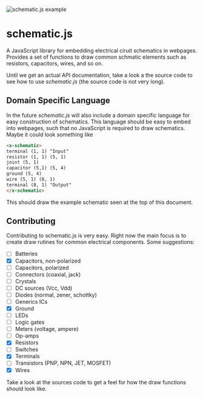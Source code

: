 ![schematic.js example](https://raw.githubusercontent.com/PelleJuul/schematic.js/master/misc/example.png)
# schematic.js
A JavaScript library for embedding electrical ciruit schematics in webpages. Provides a set of functions to draw common schmatic elements such as resistors, capacitors, wires, and so on.

Until we get an actual API documentation, take a look a the source code to see how to use *schematic.js* (the source code is not very long).

## Domain Specific Language
In the future *schematic.js* will also include a domain specific language for easy construction of schematics. This language should be easy to embed into webpages, such that no JavaScript is required to draw schematics. Maybe it could look something like

```html
<x-schematic>
terminal (1, 1) "Input"
resistor (1, 1) (5, 1)
joint (5, 1)
capacitor (5,1) (5, 4)
ground (5, 4)
wire (5, 1) (8, 1)
terminal (8, 1) "Output"
</x-schematic>
```

This should draw the example schematic seen at the top of this document. 

## Contributing
Contributing to schematic.js is very easy. Right now the main focus is to create draw rutines for common electrical components. Some suggestions:

- [ ] Batteries
- [x] Capacitors, non-polarized
- [ ] Capacitors, polarized
- [ ] Connectors (coaxial, jack)
- [ ] Crystals
- [ ] DC sources (Vcc, Vdd)
- [ ] Diodes (normal, zener, schottky)
- [ ] Generics ICs
- [x] Ground
- [ ] LEDs
- [ ] Logic gates
- [ ] Meters (voltage, ampere)
- [ ] Op-amps
- [x] Resistors
- [ ] Switches
- [x] Terminals
- [ ] Transistors (PNP, NPN, JET, MOSFET)
- [x] Wires

Take a look at the sources code to get a feel for how the draw functions should look like.

